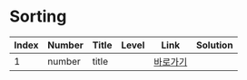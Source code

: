 # Sorting

| Index | Number | Title | Level | Link                 | Solution |
| ----- | ------ | ----- | ----- | -------------------- | -------- |
| 1     | number | title |       | [바로가기](https://) |          |
